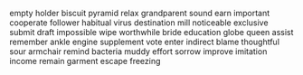 empty
holder
biscuit
pyramid
relax
grandparent
sound
earn
important
cooperate
follower
habitual
virus
destination
mill
noticeable
exclusive
submit
draft
impossible
wipe
worthwhile
bride
education
globe
queen
assist
remember
ankle
engine
supplement
vote
enter
indirect
blame
thoughtful
sour
armchair
remind
bacteria
muddy
effort
sorrow
improve
imitation
income
remain
garment
escape
freezing